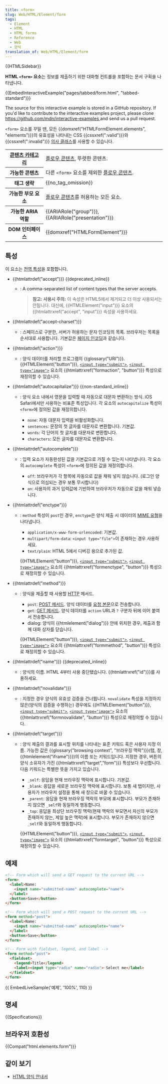 ```yaml
---
title: <form>
slug: Web/HTML/Element/form
tags:
  - Element
  - HTML
  - HTML forms
  - Reference
  - Web
  - 양식
translation_of: Web/HTML/Element/form
---
```


{{HTMLSidebar}}

**HTML `<form>` 요소**는 정보를 제출하기 위한 대화형 컨트롤을 포함하는 문서 구획을 나타냅니다.

{{EmbedInteractiveExample("pages/tabbed/form.html", "tabbed-standard")}}

<p class="hidden">The source for this interactive example is stored in a GitHub repository. If you'd like to contribute to the interactive examples project, please clone <a href="https://github.com/mdn/interactive-examples">https://github.com/mdn/interactive-examples </a>and send us a pull request.</p>

`<form>` 요소를 꾸밀 땐, 모든 {{domxref("HTMLFormElement.elements", "elements")}}의 유효성을 나타내는 CSS {{cssxref(":valid")}}와 {{cssxref(":invalid")}} [의사 클래스](/ko/docs/Web/CSS/Pseudo-classes)를 사용할 수 있습니다.

<table class="properties">
  <tbody>
    <tr>
      <th scope="row">
        <a href="/ko/docs/Web/Guide/HTML/Content_categories">콘텐츠 카테고리</a>
      </th>
      <td>
        <a href="/ko/docs/Web/Guide/HTML/Content_categories#플로우_콘텐츠"
          >플로우 콘텐츠</a
        >, 뚜렷한 콘텐츠.
      </td>
    </tr>
    <tr>
      <th scope="row">가능한 콘텐츠</th>
      <td>
        다른 <code>&#x3C;form></code> 요소를 제외한
        <a href="/ko/docs/Web/Guide/HTML/Content_categories#플로우_콘텐츠"
          >플로우 콘텐츠</a
        >.
      </td>
    </tr>
    <tr>
      <th scope="row">태그 생략</th>
      <td>{{no_tag_omission}}</td>
    </tr>
    <tr>
      <th scope="row">가능한 부모 요소</th>
      <td>
        <a href="/ko/docs/Web/Guide/HTML/Content_categories#플로우_콘텐츠"
          >플로우 콘텐츠</a
        >를 허용하는 모든 요소.
      </td>
    </tr>
    <tr>
      <th scope="row">가능한 ARIA 역할</th>
      <td>
        {{ARIARole("group")}}, {{ARIARole("presentation")}}
      </td>
    </tr>
    <tr>
      <th scope="row">DOM 인터페이스</th>
      <td>{{domxref("HTMLFormElement")}}</td>
    </tr>
  </tbody>
</table>

## 특성

이 요소는 [전역 특성](/ko/docs/Web/HTML/Global_attributes)을 포함합니다.

- {{htmlattrdef("accept")}} {{deprecated_inline}}

  - : A comma-separated list of content types that the server accepts.

    > **참고:** **사용시 주의:** 이 속성은 HTML5에서 제거되고 더 이상 사용되서는 안됩니다. 대신에, {{HTMLElement("input")}} 요소의 {{htmlattrxref("accept", "input")}} 속성을 사용하세요.

- {{htmlattrdef("accept-charset")}}
  - : 스페이스로 구분한, 서버가 허용하는 문자 인코딩의 목록. 브라우저는 목록을 순서대로 사용합니다. 기본값은 [페이지 인코딩](/ko/docs/Web/HTTP/Headers/Content-Encoding)과 같습니다.
- {{htmlattrdef("action")}}
  - : 양식 데이터를 처리할 프로그램의 {{glossary("URI")}}. {{HTMLElement("button")}}, [`<input type="submit">`](/ko/docs/Web/HTML/Element/input/submit), [`<input type="image">`](/ko/docs/Web/HTML/Element/input/image) 요소의 {{htmlattrxref("formaction", "button")}} 특성으로 재정의할 수 있습니다.
- {{htmlattrdef("autocapitalize")}} {{non-standard_inline}}

  - : 양식 요소 내에서 영문을 입력할 때 자동으로 대문자 변환하는 방식. iOS Safari에서만 사용하는 비표준 특성입니다. 각 요소의 `autocapitalize` 특성이 `<form>`에 정의된 값을 재정의합니다.

    - `none`: 자동 대문자 입력을 비활성화합니다.
    - `sentences`: 문장의 첫 글자를 대문자로 변환합니다. 기본값.
    - `words`: 각 단어의 첫 글자를 대문자로 변환합니다.
    - `characters`: 모든 글자를 대문자로 변환합니다.

- {{htmlattrdef("autocomplete")}}

  - : 입력 요소가 자동완성된 값을 기본값으로 가질 수 있는지 나타냅니다. 각 요소의 `autocomplete` 특성이 `<form>`에 정의된 값을 재정의합니다.

    - `off`: 브라우저가 각 항목에 자동으로 값을 채워 넣지 않습니다. (로그인 양식으로 의심되는 경우 보통 무시합니다)
    - `on`: 사용자의 과거 입력값에 기반하여 브라우저가 자동으로 값을 채워 넣습니다.

- {{htmlattrdef("enctype")}}

  - : `method` 특성이 `post`인 경우, `enctype`은 양식 제출 시 데이터의 [MIME 유형](https://ko.wikipedia.org/wiki/%EB%AF%B8%EB%94%94%EC%96%B4_%ED%83%80%EC%9E%85)을 나타냅니다.

    - `application/x-www-form-urlencoded`: 기본값.
    - `multipart/form-data`: `<input type="file">`이 존재하는 경우 사용하세요.
    - `text/plain`: HTML 5에서 디버깅 용으로 추가된 값.

    {{HTMLElement("button")}}, [`<input type="submit">`](/ko/docs/Web/HTML/Element/input/submit), [`<input type="image">`](/ko/docs/Web/HTML/Element/input/image) 요소의 {{htmlattrxref("formenctype", "button")}} 특성으로 재정의할 수 있습니다.

- {{htmlattrdef("method")}}

  - : 양식을 제출할 때 사용할 [HTTP](/ko/docs/Web/HTTP) 메서드.

    - `post`: [POST 메서드](http://www.w3.org/Protocols/rfc2616/rfc2616-sec9.html#sec9.5). 양식 데이터를 [요청 본문](/ko/docs/Web/API/Body)으로 전송합니다.
    - `get`: [GET 메서드](http://www.w3.org/Protocols/rfc2616/rfc2616-sec9.html#sec9.3). 양식 데이터를 `action` URL과 `?` 구분자 뒤에 이어 붙여서 전송합니다.
    - dialog: 양식이 {{htmlelement("dialog")}} 안에 위치한 경우, 제출과 함께 대화 상자를 닫습니다.

    {{HTMLElement("button")}}, [`<input type="submit">`](/ko/docs/Web/HTML/Element/input/submit), [`<input type="image">`](/ko/docs/Web/HTML/Element/input/image) 요소의 {{htmlattrxref("formmethod", "button")}} 특성으로 재정의할 수 있습니다.

- {{htmlattrdef("name")}} {{deprecated_inline}}
  - : 양식의 이름. HTML 4부터 사용 중단됐습니다. {{htmlattrxref("id")}}를 사용하세요.
- {{htmlattrdef("novalidate")}}
  - : 지정한 경우 양식의 유효성 검증을 건너뜁니다. `novalidate` 특성을 지정하지 않은(양식의 검증을 수행하는) 경우에도 {{HTMLElement("button")}}, [`<input type="submit">`](/ko/docs/Web/HTML/Element/input/submit), [`<input type="image">`](/ko/docs/Web/HTML/Element/input/image) 요소의 {{htmlattrxref("formnovalidate", "button")}} 특성으로 재정의할 수 있습니다.
- {{htmlattrdef("target")}}

  - : 양식 제출의 결과를 표시할 위치를 나타내는 표준 키워드 혹은 사용자 지정 이름. 가능한 값은 {{glossary("browsing context", "브라우징 맥락")}}(탭, 창, {{htmlelement("iframe")}})의 이름 또는 키워드입니다. 지정한 경우, 버튼의 양식 소유자가 가진 {{htmlattrxref("target","form")}} 특성보다 우선합니다. 다음 키워드는 특별한 뜻을 가지고 있습니다.

    - `_self`: 응답을 현재 브라우징 맥락에 표시합니다. 기본값.
    - `_blank`: 응답을 새로운 브라우징 맥락에 표시합니다. 보통 새 탭이지만, 사용자가 브라우저 설정을 통해 새 창으로 바꿀 수 있습니다.
    - `_parent`: 응답을 현재 브라우징 맥락의 부모에 표시합니다. 부모가 존재하지 않으면 `_self`와 동일하게 행동합니다.
    - `_top`: 응답을 최상단 브라우징 맥락(현재 맥락의 부모면서 자신의 부모가 존재하지 않는, 제일 높은 맥락)에 표시합니다. 부모가 존재하지 않으면 `_self`와 동일하게 행동합니다.

    {{HTMLElement("button")}}, [`<input type="submit">`](/ko/docs/Web/HTML/Element/input/submit), [`<input type="image">`](/ko/docs/Web/HTML/Element/input/image) 요소의 {{htmlattrxref("formtarget", "button")}} 특성으로 재정의할 수 있습니다.

## 예제

```html
<!-- Form which will send a GET request to the current URL -->
<form>
  <label>Name:
    <input name="submitted-name" autocomplete="name">
  </label>
  <button>Save</button>
</form>

<!-- Form which will send a POST request to the current URL -->
<form method="post">
  <label>Name:
    <input name="submitted-name" autocomplete="name">
  </label>
  <button>Save</button>
</form>

<!-- Form with fieldset, legend, and label -->
<form method="post">
  <fieldset>
    <legend>Title</legend>
    <label><input type="radio" name="radio"> Select me</label>
  </fieldset>
</form>
```

{{ EmbedLiveSample('예제', '100%', 110) }}

## 명세

{{Specifications}}

## 브라우저 호환성

{{Compat("html.elements.form")}}

## 같이 보기

- [HTML 양식 안내서](/ko/docs/Web/Guide/HTML/Forms)

